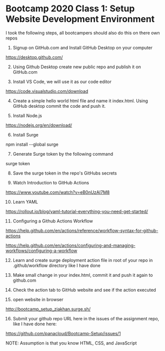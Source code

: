 # Bootcamp 2020 Class 1: Setup Website Development Environment

I took the following steps, all bootcampers should also do this on there own repos

1. Signup on GitHub.com and Install GitHub Desktop on your computer

https://desktop.github.com/

2. Using Github Desktop create new public repo and publish it on GitHub.com

3. Install VS Code, we will use it as our code editor

https://code.visualstudio.com/download

4. Create a simple hello world html file and name it index.html. Using GitHub desktop commit the code and push it.

5. Install Node.js

https://nodejs.org/en/download/

6. Install Surge 

npm install --global surge

7. Generate Surge token by the following command 

surge token

8. Save the surge token in the repo's GitHubs secrets

9. Watch Introduction to GitHub Actions

https://www.youtube.com/watch?v=eB0nUzAI7M8

10. Learn YAML

https://rollout.io/blog/yaml-tutorial-everything-you-need-get-started/

11. Configuring a Github Actions Workflow

https://help.github.com/en/actions/reference/workflow-syntax-for-github-actions

https://help.github.com/en/actions/configuring-and-managing-workflows/configuring-a-workflow

12. Learn and create surge deployment action file in root of your repo in .github/workflow directory like I have done

13. Make small change in your index.html, commit it and push it again to github.com

14. Check the action tab to GitHub website and see if the action executed

15. open website in browser

http://bootcamp_setup_ziakhan.surge.sh/

16. Submit your github repo URL here in the issues of the assignment repo, like I have done here:

https://github.com/panacloud/Bootcamp-Setup/issues/1



NOTE: 
Assumption is that you know HTML, CSS, and JavaScript

